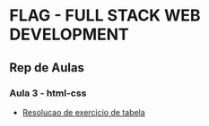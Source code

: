 # FLAG - FULL STACK WEB DEVELOPMENT
## Rep de Aulas
### Aula 3 - html-css

- [Resolucao de exercicio de tabela](/html_css/aula3/resolucao_tabela/index.html)


